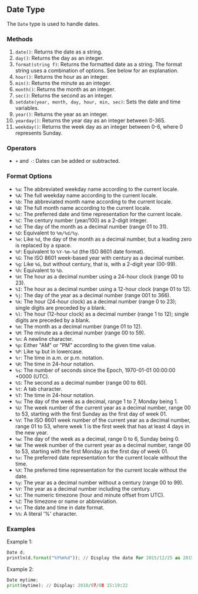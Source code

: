 ## Date Type

The `Date` type is used to handle dates.

### Methods

1. `date()`: Returns the date as a string.
2. `day()`: Returns the day as an integer.
3. `format(string f)`: Returns the formatted date as a string. The format string uses a combination of options. See below for an explanation.
4. `hour()`: Returns the hour as an integer.
5. `min()`: Returns the minute as an integer.
6. `month()`: Returns the month as an integer.
7. `sec()`: Returns the second as an integer.
8. `setdate(year, month, day, hour, min, sec)`: Sets the date and time variables.
9. `year()`: Returns the year as an integer.
10. `yearday()`: Returns the year day as an integer between 0-365.
11. `weekday()`: Returns the week day as an integer between 0-6, where 0 represents Sunday.

### Operators

- `+` and `-`: Dates can be added or subtracted.

### Format Options

- `%a`: The abbreviated weekday name according to the current locale.
- `%A`: The full weekday name according to the current locale.
- `%b`: The abbreviated month name according to the current locale.
- `%B`: The full month name according to the current locale.
- `%c`: The preferred date and time representation for the current locale.
- `%C`: The century number (year/100) as a 2-digit integer.
- `%d`: The day of the month as a decimal number (range 01 to 31).
- `%D`: Equivalent to `%m/%d/%y`.
- `%e`: Like `%d`, the day of the month as a decimal number, but a leading zero is replaced by a space.
- `%F`: Equivalent to `%Y-%m-%d` (the ISO 8601 date format).
- `%G`: The ISO 8601 week-based year with century as a decimal number.
- `%g`: Like `%G`, but without century, that is, with a 2-digit year (00-99).
- `%h`: Equivalent to `%b`.
- `%H`: The hour as a decimal number using a 24-hour clock (range 00 to 23).
- `%I`: The hour as a decimal number using a 12-hour clock (range 01 to 12).
- `%j`: The day of the year as a decimal number (range 001 to 366).
- `%k`: The hour (24-hour clock) as a decimal number (range 0 to 23); single digits are preceded by a blank.
- `%l`: The hour (12-hour clock) as a decimal number (range 1 to 12); single digits are preceded by a blank.
- `%m`: The month as a decimal number (range 01 to 12).
- `%M`: The minute as a decimal number (range 00 to 59).
- `%n`: A newline character.
- `%p`: Either "AM" or "PM" according to the given time value.
- `%P`: Like `%p` but in lowercase.
- `%r`: The time in a.m. or p.m. notation.
- `%R`: The time in 24-hour notation.
- `%s`: The number of seconds since the Epoch, 1970-01-01 00:00:00 +0000 (UTC).
- `%S`: The second as a decimal number (range 00 to 60).
- `%t`: A tab character.
- `%T`: The time in 24-hour notation.
- `%u`: The day of the week as a decimal, range 1 to 7, Monday being 1.
- `%U`: The week number of the current year as a decimal number, range 00 to 53, starting with the first Sunday as the first day of week 01.
- `%V`: The ISO 8601 week number of the current year as a decimal number, range 01 to 53, where week 1 is the first week that has at least 4 days in the new year.
- `%w`: The day of the week as a decimal, range 0 to 6, Sunday being 0.
- `%W`: The week number of the current year as a decimal number, range 00 to 53, starting with the first Monday as the first day of week 01.
- `%x`: The preferred date representation for the current locale without the time.
- `%X`: The preferred time representation for the current locale without the date.
- `%y`: The year as a decimal number without a century (range 00 to 99).
- `%Y`: The year as a decimal number including the century.
- `%z`: The numeric timezone (hour and minute offset from UTC).
- `%Z`: The timezone or name or abbreviation.
- `%+`: The date and time in date format.
- `%%`: A literal '%' character.

### Examples

Example 1:

```python
Date d;
println(d.format("%Y%m%d")); // Display the date for 2015/12/25 as 20151225
```

Example 2:

```python
Date mytime;
print(mytime); // Display: 2010/07/08 15:19:22
```